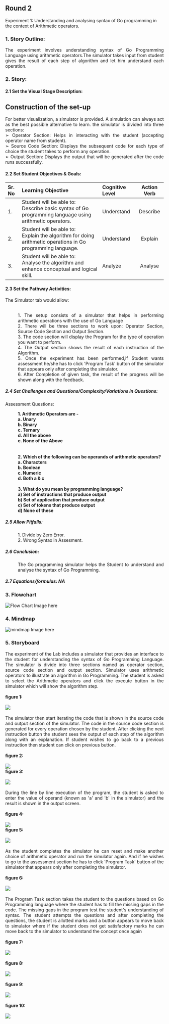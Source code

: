 ## Round 2

Experiment 1: Understanding and analysing syntax of Go programming in the context of Arithmetic operators.

### 1. Story Outline:

<div align="justify"> The experiment involves understanding syntax of Go Programming Language using arithmetic operators.The simulator takes input from student gives the result of each step of algorithm and let him understand each operation. 

### 2. Story:

#### 2.1 Set the Visual Stage Description:
<h2>Construction of the set-up</h2>

For better visualization, a simulator is provided. A simulation can always act as the best possible alternative to learn. the simulator is divided into three sections: <br>
➢	Operator Section: Helps in interacting with the  student (accepting  operator name from student).<br>
➢	Source Code Section: Displays the subsequent code for each type of choice the student takes to perform any operation.<br>
➢	Output Section: Displays the output that will be generated after the code runs successfully.

#### 2.2 Set Student Objectives & Goals:

Sr. No |	Learning Objective	| Cognitive Level | Action Verb
:--|:--|:--|:-:
1.| Student will be able to: <br>Describe basic syntax of Go programming language using arithmetic operators. | Understand | Describe
2.| Student will be able to: <br>Explain the algorithm for doing arithmetic operations in Go programming language.  | Understand| Explain
3.| Student will be able to: <br>Analyse the algorithm and enhance conceptual and logical skill. | Analyze | Analyse

</b>

#### 2.3 Set the Pathway Activities:

The Simulator tab would allow:<br> <br>
<dd> 1. The setup consists of a simulator that helps in performing arithmetic operations with the use of Go Language<br>
    2. There will be three sections to work upon: Operator Section, Source Code Section and Output Section.<br>
    3. The code section will display the Program for the type of operation you want to perform.<br>
    4. The Output section shows the result of each instruction of the Algorithm.<br>
    5. Once the experiment has been performed,if Student wants assessment he/she has to click 'Program Task' button of the simulator that appears only after completing the simulator.<br>
    6. After Completion of given task, the result of the progress will be shown along with the feedback.
</dd>


##### 2.4 Set Challenges and Questions/Complexity/Variations in Questions:

Assessment Questions:<br>

<dd><b> 1. Arithmetic Operators are -<br>
a.	Unary<br>
b.	Binary<br>
c.	Ternary<br>
d.  All the above<br>
e.	None of the Above<br></dd><br></b><br>
<dd><b>2. Which of the following can be operands of arithmetic operators?<br>
a.	Characters<br>
b.	Boolean<br>
c.	Numeric<br>
d.	Both a & c
<br><br></b>
<dd>
<b> 3. What do you mean by programming language?<br>
a)	Set of instructions that produce output<br>
b)	Set of application that produce output<br>
c)	Set of tokens that produce output<br>
d)	None of these<br></b>
</dd>

##### 2.5  Allow Pitfalls:

<dd>
    1. Divide by Zero Error.<br>
    2. Wrong Syntax in Assesment.<br>
</dd>

##### 2.6 Conclusion:
<dd>    The Go programming simulator helps the Student to understand and analyse the syntax of Go Programming.
</dd>

##### 2.7 Equations/formulas: NA


### 3. Flowchart
<img src="flowchart/flowchart.png" alt="Flow Chart Image here"/>

### 4. Mindmap
<img src="mindmap/mindmap.png" alt="mindmap Image here"/>
 
### 5. Storyboard 
<div align="justify">The experiment of the Lab includes a simulator that provides an interface to the student for understanding the syntax of Go Programming Language. The simulator is divide into three sections named as operator section, source code section and output section. Simulator uses arithmetic operators to illustrate an algorithm in Go Programming. The student is asked to select the Arithmetic operators and click the execute button in the simulator which will show the algorithm step.
<br>
<br>
<b>figure 1:</b>
<br><br>
<img src="images/figure1.png">
<br>
<br>
<div align="justify">The simulator then start iterating the code that is shown in the source code and output section of the simulator. The code in the source code section is generated for every operation chosen by the student. After clicking the next instruction button the student sees the output of each step of the algorithm along with an explanation. If student wishes to go back to a previous instruction then student can click on previous button.
 <br>
 <br>
 <b>figure 2:</b>
<br><br>
<img src="images/figure2.png">
<br>
<b>figure 3:</b>
<br><br>
<img src="images/figure3.png">
<br>
<br>
<div align="justify">During the line by line execution of the program, the student is asked to enter the value of operand (known as 'a' and 'b' in the simulator) and the result is shown in the output screen.
<br>
<br>
 <b>figure 4:</b>
<br><br>
<img src="images/figure4.png">
<br>
 <b>figure 5:</b>
<br><br>
<img src="images/figure5.png">
<br>
<br>
<div align="justify">As the student completes the simulator he can reset and make another choice of arithmetic operator and run the simulator again. And if he wishes to go to the assessment section he has to click 'Program Task' button of the simulator that appears only after completing the simulator.
<br>
<br>
<b>figure 6:</b>
<br><br>
<img src="images/figure6.png">
<br>
<br>
<div align="justify">The Program Task section takes the student to the questions based on Go Programming language where the student has to fill the missing gaps in the code. The missing gaps in the program test the student's understanding of syntax. The student attempts the questions and after completing the questions, the student is allotted marks and a button appears to move back to simulator where if the student does not get satisfactory marks he can move back to the simulator to understand the concept once again
<br>
<br>
<b>figure 7:</b>
<br><br>
<img src="images/figure7.png">
<br>
<br>
 <b>figure 8:</b>
<br><br>
<img src="images/figure8.png">
<br><br>
 <b>figure 9:</b>
<br><br>
<img src="images/figure9.png">
<br><br>
 <b>figure 10:</b>
<br><br>
<img src="images/figure10.png">
<br><br>


